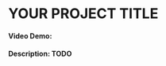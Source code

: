 # <h1 style=“color:blue;”> YOUR PROJECT TITLE </h1>
#### Video Demo:  <URL HERE>
#### Description:    TODO
